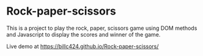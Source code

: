 # Rock-paper-scissors
This is a project to play the rock, paper, scissors game using DOM methods and Javascript to display the scores and winner of the game.

Live demo at https://billc424.github.io/Rock-paper-scissors/